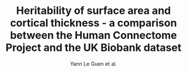 ---
cat: gaia
subcat: brainomics
bestof: false
author: Yann Le Guen et al.
title: Heritability of surface area and cortical thickness - a comparison between the Human Connectome Project and the UK Biobank dataset
year: 2019
type: inproceedings
url: https -//ieeexplore.ieee.org/abstract/document/8759539
doi: 10.1109/ISBI.2019.8759539
booktitle: 2019 IEEE 16th International Symposium on Biomedical Imaging (ISBI 2019)
---